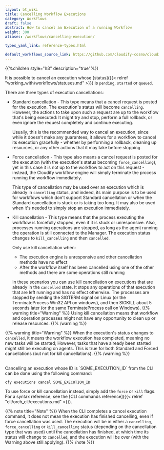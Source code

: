 ```yaml
---
layout: bt_wiki
title: Cancelling Workflow Executions
category: Workflows
draft: false
abstract: How to cancel an Execution of a running Workflow
weight: 300
aliases: /workflows/cancelling-execution/

types_yaml_link: reference-types.html

default_workflows_source_link: https://github.com/cloudify-cosmo/cloudify-common/blob/5.0.0/cloudify/plugins/workflows.py
---
```


{{%children style="h3" description="true"%}}

It is possible to cancel an execution whose [status]({{< relref "working_with/workflows/statuses.md" >}}) is `pending`, `started` or `queued`.

There are three types of execution cancellations:

* Standard cancellation - This type means that a cancel request is posted for the execution. The execution's status will become `cancelling`. However, the actions to take upon such a request are up to the workflow that's being executed: It might try and stop, perform a full rollback, or even ignore the request completely and continue executing.

    Usually, this is the recommended way to cancel an execution, since while it doesn't make any guarantees, it allows for a workflow to cancel its execution gracefully - whether by performing a rollback, cleaning up resources, or any other actions that it may take before stopping.

* Force cancellation - This type also means a cancel request is posted for the execution (with the execution's status becoming `force_cancelling`), yet in this case it is not up to the workflow to act on this request - instead, the Cloudify workflow engine will simply terminate the process running the workflow immediately.

    This type of cancellation may be used over an execution which is already in `cancelling` status, and indeed, its main purpose is to be used for workflows which don't support Standard cancellation or when the Standard cancellation is stuck or is taking too long. It may also be used when it's needed to simply stop an execution immediately.

* Kill cancellation - This type means that the process executing the workflow is forcefully stopped, even if it is stuck or unresponsive. Also, processes running operations are stopped, as long as the agent running the operation is still connected to the Manager. The execution status changes to `kill_cancelling` and then `cancelled`.

    Only use kill cancellation when:

    * The execution engine is unresponsive and other cancellation methods have no effect
    * After the workflow itself has been cancelled using one of the other methods and there are some operations still running

    In these scenarios you can use kill cancellation on executions that are already in the `cancelled` state. It stops any operations of that execution that are left running and has no effect otherwise.
    The processes are stopped by sending the SIGTERM signal on Linux (or the TerminateProcess Win32 API on windows), and then SIGKILL about 5 seconds later (or the same TerminateProcess call on Windows).
{{% warning title="Warning" %}}
Using kill cancellation means that workflow and operation processes might not have any opportunity to clean up or release resources.
{{% /warning %}}


{{% warning title="Warning" %}}
When the execution's status changes to `cancelled`, it means the workflow execution has completed, meaning no new tasks will be started; However, tasks that have already been started might still be executing on agents. This is true for both Standard and Forced cancellations (but not for kill cancellations).
{{% /warning %}}

<br>
Cancelling an execution whose ID is `SOME_EXECUTION_ID` from the CLI can be done using the following command:

`cfy executions cancel SOME_EXECUTION_ID`

To use force or kill cancellation instead, simply add the `force` or `kill` flags. For a syntax reference, see the [CLI commands reference]({{< relref "cli/orch_cli/executions.md" >}}).

{{% note title="Note" %}}
When the CLI completes a cancel execution command, it does not mean the execution has finished cancelling, even if force cancellation was used. The execution will be in either a `cancelling`, `force_cancelling` or `kill_cancelling` status (depending on the cancellation type that was used) until the cancellation has finished, at which time its status will change to `cancelled`, and the execution will be over (with the Warning above still applying).
{{% /note %}}
